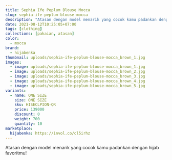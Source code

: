 ```yaml
---
title: Sephia Ife Peplum Blouse Mocca
slug: sephia-ife-peplum-blouse-mocca
description: "Atasan dengan model menarik yang cocok kamu padankan dengan hijab favoritmu!"
date: 2021-08-12T10:25:05+07:00
tags: [clothing]
collections: [pakaian, atasan]
color:
  - mocca
brand:
  - hijabenka
thumbnail: uploads/sephia-ife-peplum-blouse-mocca_brown_1.jpg
images:
  - image: uploads/sephia-ife-peplum-blouse-mocca_brown_1.jpg
  - image: uploads/sephia-ife-peplum-blouse-mocca_brown_2.jpg
  - image: uploads/sephia-ife-peplum-blouse-mocca_brown_3.jpg
  - image: uploads/sephia-ife-peplum-blouse-mocca_brown_4.jpg
  - image: uploads/sephia-ife-peplum-blouse-mocca_brown_5.jpg
variants:
  - name: ONE SIZE
    size: ONE SIZE
    sku: HISECLPION-QR
    price: 139000
    discount: 0
    weight: 700
    quantity: 10
marketplace:
  hijabenka: https://invol.co/cl5irhz
---
```


Atasan dengan model menarik yang cocok kamu padankan dengan hijab favoritmu!
